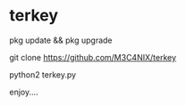 # terkey


pkg update && pkg upgrade

git clone https://github.com/M3C4NIX/terkey

python2 terkey.py

enjoy....
